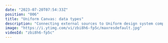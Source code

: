```yaml
---
date: "2023-07-20T07:54:33Z"
position: "006"
title: "Uniform Canvas: data types"
description: "Connecting external sources to Uniform design system components requires you to use data types. Uniform offers pre-built integration types (like Contentful, etc) or URL-based data types that offer REST APIs. From legacy to a custom microservice. Any source can be a data type and can be connected to design system component properties.\n\nLearn more at https://uniform.dev"
image: "https://i.ytimg.com/vi/zbi8h6-fp5c/maxresdefault.jpg"
videoId: "zbi8h6-fp5c"
---
```


